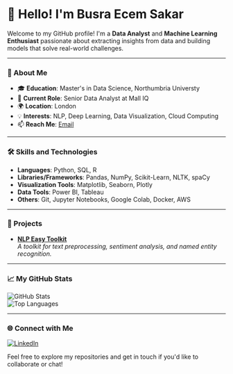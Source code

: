 # 👋 Hello! I'm Busra Ecem Sakar

Welcome to my GitHub profile! I'm a **Data Analyst** and **Machine Learning Enthusiast** passionate about extracting insights from data and building models that solve real-world challenges.

---

### 🌟 About Me
- 🎓 **Education**: Master's in Data Science, Northumbria Universty
- 🏢 **Current Role**: Senior Data Analyst at Mall IQ
- 🌍 **Location**: London
- 💡 **Interests**: NLP, Deep Learning, Data Visualization, Cloud Computing
- 📫 **Reach Me**: [Email](mailto:busra.ecem.sakar@gmail.com)

---

### 🛠️ Skills and Technologies
- **Languages**: Python, SQL, R
- **Libraries/Frameworks**: Pandas, NumPy, Scikit-Learn, NLTK, spaCy
- **Visualization Tools**: Matplotlib, Seaborn, Plotly
- **Data Tools**: Power BI, Tableau
- **Others**: Git, Jupyter Notebooks, Google Colab, Docker, AWS

---

### 🚀 Projects
- **[NLP Easy Toolkit](https://github.com/YourUsername/NLP-Easy-Toolkit)**  
  _A toolkit for text preprocessing, sentiment analysis, and named entity recognition._

---

### 📈 My GitHub Stats

![GitHub Stats](https://github-readme-stats.vercel.app/api?username=BusraEcemSakar&show_icons=true&theme=radical)  
![Top Languages](https://github-readme-stats.vercel.app/api/top-langs/?username=BusraEcemSakar&layout=compact&theme=radical)

---

### 🌐 Connect with Me
[![LinkedIn](https://img.shields.io/badge/LinkedIn-0077B5?style=for-the-badge&logo=linkedin&logoColor=white)](https://www.linkedin.com/in/busraecemsakar/)

Feel free to explore my repositories and get in touch if you'd like to collaborate or chat!
